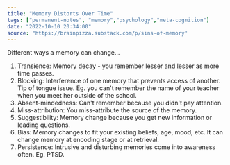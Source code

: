 ```yaml
---
title: "Memory Distorts Over Time"
tags: ["permanent-notes", "memory","psychology","meta-cognition"]
date: "2022-10-10 20:34:00"
source: "https://brainpizza.substack.com/p/sins-of-memory"
---
```


Different ways a memory can change...

1. Transience: Memory decay - you remember lesser and lesser as more time passes.
2. Blocking: Interference of one memory that prevents access of another. Tip of tongue issue. Eg. you can't remember the name of your teacher when you meet her outside of the school.
3. Absent-mindedness: Can't remember because you didn't pay attention.
4. Miss-attribution: You miss-attribute the source of the memory.
5. Suggestibility: Memory change because you get new information or leading questions.
6. Bias: Memory changes to fit your existing beliefs, age, mood, etc. It can change memory at encoding stage or at retrieval.
7. Persistence: Intrusive and disturbing memories come into awareness often. Eg. PTSD.